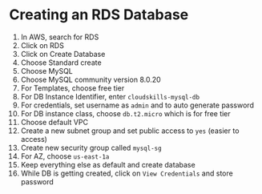 # Creating an RDS Database

1. In AWS, search for RDS
2. Click on RDS
3. Click on Create Database
4. Choose Standard create
5. Choose MySQL
6. Choose MySQL community version 8.0.20
7. For Templates, choose free tier
8. For DB Instance Identifier, enter `cloudskills-mysql-db`
9. For credentials, set username as `admin` and to auto generate password
10. For DB instance class, choose `db.t2.micro` which is for free tier
11. Choose default VPC
12. Create a new subnet group and set public access to `yes` (easier to access)
13. Create new security group called `mysql-sg`
14. For AZ, choose `us-east-1a`
15. Keep everything else as default and create database
16. While DB is getting created, click on `View Credentials` and store password